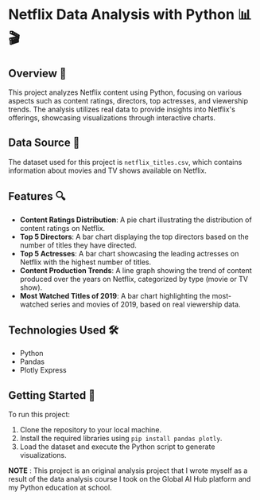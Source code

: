 # Netflix Data Analysis with Python 📊🎬

## Overview 🌟
This project analyzes Netflix content using Python, focusing on various aspects such as content ratings, directors, top actresses, and viewership trends. The analysis utilizes real data to provide insights into Netflix's offerings, showcasing visualizations through interactive charts.

## Data Source 📂
The dataset used for this project is `netflix_titles.csv`, which contains information about movies and TV shows available on Netflix.

## Features 🔍
- **Content Ratings Distribution**: A pie chart illustrating the distribution of content ratings on Netflix.
- **Top 5 Directors**: A bar chart displaying the top directors based on the number of titles they have directed.
- **Top 5 Actresses**: A bar chart showcasing the leading actresses on Netflix with the highest number of titles.
- **Content Production Trends**: A line graph showing the trend of content produced over the years on Netflix, categorized by type (movie or TV show).
- **Most Watched Titles of 2019**: A bar chart highlighting the most-watched series and movies of 2019, based on real viewership data.

## Technologies Used 🛠️
- Python
- Pandas
- Plotly Express

## Getting Started 🚀
To run this project:
1. Clone the repository to your local machine.
2. Install the required libraries using `pip install pandas plotly`.
3. Load the dataset and execute the Python script to generate visualizations.


**NOTE** : This project is an original analysis project that I wrote myself as a result of the data analysis course I took on the Global AI Hub platform and my Python education at school.
